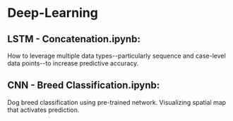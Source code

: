 # Deep-Learning

## LSTM - Concatenation.ipynb:
How to leverage multiple data types--particularly sequence and case-level data points--to increase predictive accuracy.

## CNN - Breed Classification.ipynb:
Dog breed classification using pre-trained network. Visualizing spatial map that activates prediction.

